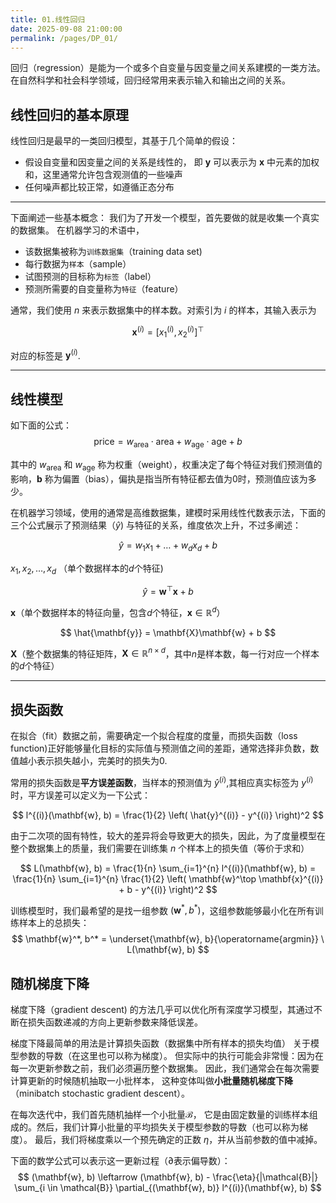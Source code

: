 ```yaml
---
title: 01.线性回归
date: 2025-09-08 21:00:00
permalink: /pages/DP_01/
---
```


回归（regression）是能为一个或多个自变量与因变量之间关系建模的一类方法。 在自然科学和社会科学领域，回归经常用来表示输入和输出之间的关系。

## 线性回归的基本原理
线性回归是最早的一类回归模型，其基于几个简单的假设：
+ 假设自变量和因变量之间的关系是线性的， 即 $\mathbf{y}$ 可以表示为 $\mathbf{x}$ 中元素的加权和，这里通常允许包含观测值的一些噪声
+ 任何噪声都比较正常，如遵循正态分布

---

下面阐述一些基本概念：
我们为了开发一个模型，首先要做的就是收集一个真实的数据集。
在机器学习的术语中，
+ 该数据集被称为`训练数据集`（training data set)
+ 每行数据为`样本`（sample）
+ 试图预测的目标称为`标签`（label）
+ 预测所需要的自变量称为`特征`（feature）

通常，我们使用 $n$ 来表示数据集中的样本数。对索引为 $i$ 的样本，其输入表示为

$$
\mathbf{x}^{(i)} = \left[ x_1^{(i)}, x_2^{(i)} \right]^{\top}
$$

对应的标签是 $\mathbf{y}^{(i)}$.

---

## 线性模型
如下面的公式：
$$
\text{price} = w_{\text{area}} \cdot \text{area} + w_{\text{age}} \cdot \text{age} + b
$$

其中的 $w_{\text{area}}$ 和 $w_{\text{age}}$ 称为权重（weight），权重决定了每个特征对我们预测值的影响，$\mathbf{b}$ 称为偏置（bias），偏执是指当所有特征都去值为0时，预测值应该为多少。

在机器学习领域，使用的通常是高维数据集，建模时采用线性代数表示法，下面的三个公式展示了预测结果（$\hat{y}$) 与特征的关系，维度依次上升，不过多阐述：

$$
\hat{y} = w_1x_1 + \dots + w_dx_d + b
$$

$x_1, x_2, \dots, x_d$
（单个数据样本的$d$个特征)

$$
\hat{y} = \mathbf{w}^\top \mathbf{x} + b
$$

$\mathbf{x}$（单个数据样本的特征向量，包含$d$个特征，$\mathbf{x} \in \mathbb{R}^d$）

$$
\hat{\mathbf{y}} = \mathbf{X}\mathbf{w} + b
$$

$\mathbf{X}$（整个数据集的特征矩阵，$\mathbf{X} \in \mathbb{R}^{n \times d}$，其中$n$是样本数，每一行对应一个样本的$d$个特征）

---

## 损失函数
在拟合（fit）数据之前，需要确定一个拟合程度的度量，而损失函数（loss function)正好能够量化目标的实际值与预测值之间的差距，通常选择非负数，数值越小表示损失越小，完美时的损失为0.

常用的损失函数是**平方误差函数**，当样本的预测值为 $\hat{y}^{(i)}$,其相应真实标签为 $y^{(i)}$时，平方误差可以定义为一下公式：

$$
l^{(i)}(\mathbf{w}, b) = \frac{1}{2} \left( \hat{y}^{(i)} - y^{(i)} \right)^2
$$

由于二次项的固有特性，较大的差异将会导致更大的损失，因此，为了度量模型在整个数据集上的质量，我们需要在训练集 $n$ 个样本上的损失值（等价于求和）

$$
L(\mathbf{w}, b) = \frac{1}{n} \sum_{i=1}^{n} l^{(i)}(\mathbf{w}, b) = \frac{1}{n} \sum_{i=1}^{n} \frac{1}{2} \left( \mathbf{w}^\top \mathbf{x}^{(i)} + b - y^{(i)} \right)^2
$$


训练模型时，我们最希望的是找一组参数 $(\mathbf{w}^*, b^*)$，这组参数能够最小化在所有训练样本上的总损失：
$$
\mathbf{w}^*, b^* = \underset{\mathbf{w}, b}{\operatorname{argmin}} \ L(\mathbf{w}, b)
$$

## 随机梯度下降
梯度下降（gradient descent) 的方法几乎可以优化所有深度学习模型，其通过不断在损失函数递减的方向上更新参数来降低误差。

梯度下降最简单的用法是计算损失函数（数据集中所有样本的损失均值） 关于模型参数的导数（在这里也可以称为梯度）。 但实际中的执行可能会非常慢：因为在每一次更新参数之前，我们必须遍历整个数据集。 因此，我们通常会在每次需要计算更新的时候随机抽取一小批样本， 这种变体叫做**小批量随机梯度下降**（minibatch stochastic gradient descent）。

在每次迭代中，我们首先随机抽样一个小批量$\mathcal{B}$， 它是由固定数量的训练样本组成的。然后，我们计算小批量的平均损失关于模型参数的导数（也可以称为梯度）。 最后，我们将梯度乘以一个预先确定的正数 $\eta$，并从当前参数的值中减掉。

下面的数学公式可以表示这一更新过程（$\partial$表示偏导数）：
$$
(\mathbf{w}, b) \leftarrow (\mathbf{w}, b) - \frac{\eta}{|\mathcal{B}|} \sum_{i \in \mathcal{B}} \partial_{(\mathbf{w}, b)} l^{(i)}(\mathbf{w}, b)
$$
